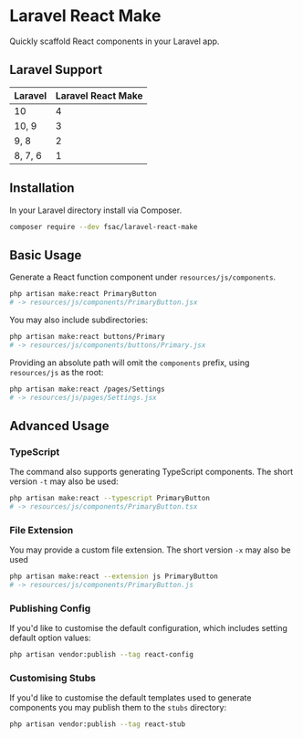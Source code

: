 # Laravel React Make

Quickly scaffold React components in your Laravel app. 

## Laravel Support

| Laravel | Laravel React Make |
|---------|--------------------|
| 10      | 4                  |
| 10, 9   | 3                  |
| 9, 8    | 2                  |
| 8, 7, 6 | 1                  |

## Installation
In your Laravel directory install via Composer.
```bash
composer require --dev fsac/laravel-react-make
```

## Basic Usage
Generate a React function component under `resources/js/components`.
```bash
php artisan make:react PrimaryButton
# -> resources/js/components/PrimaryButton.jsx
```

You may also include subdirectories:
```bash
php artisan make:react buttons/Primary
# -> resources/js/components/buttons/Primary.jsx
```

Providing an absolute path will omit the `components` prefix, using `resources/js` as the root:
```bash
php artisan make:react /pages/Settings
# -> resources/js/pages/Settings.jsx
```

## Advanced Usage

### TypeScript
The command also supports generating TypeScript components. The short version `-t` may also be used:
```bash
php artisan make:react --typescript PrimaryButton
# -> resources/js/components/PrimaryButton.tsx
```

### File Extension
You may provide a custom file extension. The short version `-x` may also be used
```bash
php artisan make:react --extension js PrimaryButton
# -> resources/js/components/PrimaryButton.js
```

### Publishing Config
If you'd like to customise the default configuration, which includes setting default option values:

```bash
php artisan vendor:publish --tag react-config
```

### Customising Stubs
If you'd like to customise the default templates used to generate components you may publish them
to the `stubs` directory:

```bash
php artisan vendor:publish --tag react-stub
```
